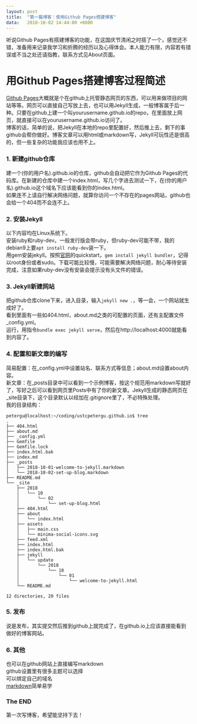 ```yaml
---
layout:	post
title:	"第一篇博客：使用Github Pages搭建博客"
data:	2018-10-02 14:44:00 +0800
---
```

听说Github Pages有搭建博客的功能，在这国庆节清闲之时搭了一个，感觉还不错，准备用来记录我学习和折腾的经历以及心得体会。本人能力有限，内容若有错误或不当之处还请指教，联系方式见About页面。   
# 用Github Pages搭建博客过程简述  
[Github Pages](https://pages.github.com)大概就是个在github上托管静态网页的东西，可以用来做项目的网站等等。网页可以直接自己写放上去，也可以用Jekyll生成，一般博客属于后一种。只要在github上建一个叫yourusername.github.io的repo，在里面放上网页，就直接可以在yourusername.github.io访问了。  
博客的话，简单的说，把Jekyll在本地的repo里配置好，然后推上去，剩下的事github会帮你做好。博客文章可以用html或markdown写，Jekyll可玩性还是很高的，但一些复杂的功能我应该也用不上。  
### 1.  新建github仓库
建一个(你的用户名).github.io的仓库，github会自动把它作为Github Pages的代码库。在新建的仓库中建一个index.html，写几个字进去测试一下，在(你的用户名).github.io这个域名下应该能看到你的index.html。  
如果连不上请自行解决网络问题，就算你访问一个不存在的pages网站，github也会给一个404而不会连不上。 
### 2.  安装Jekyll
以下内容均在Linux系统下。  
安装ruby和ruby-dev。一般发行版会带ruby，但ruby-dev可能不带，我的debian9上要`apt install ruby-dev`装一下。  
用gem安装jekyll。按照[官网](https://jekyllrb.com/docs/)的quickstart，`gem install jekyll bundler`，记得以root身份或者sudo。下载可能比较慢，可能需要解决网络问题，耐心等待安装完成，注意如果ruby-dev没有安装会提示没有头文件的错误。  
### 3.  Jekyll新建网站
把github仓库clone下来，进入目录，输入`jekyll new .`，等一会，一个网站就生成好了。  
看到里面有一些如404.html，about.md之类的可配置的页面，还有主配置文件\_config.yml。  
运行，用指令`bundle exec jekyll serve`，然后在http://localhost:4000就能看到内容了。  
### 4.  配置和新文章的编写
简易配置：在\_config.yml中设置站名、联系方式等信息；about.md设置about内容。  
新文章：在\_posts目录中可以看到一个示例博客，按这个规范用markdown写就好了，写好之后可以看到网页里Posts中有了你的新文章。Jekyll生成的静态网页在\_site目录下，这个目录默认以经加在.gitignore里了，不必特殊处理。  
我的目录结构： 
```
petergu@localhost:~/coding/ustcpetergu.github.io$ tree
.
├── 404.html
├── about.md
├── _config.yml
├── Gemfile
├── Gemfile.lock
├── index.html.bak
├── index.md
├── _posts
│   ├── 2018-10-01-welcome-to-jekyll.markdown
│   └── 2018-10-02-set-up-blog.markdown
├── README.md
└── _site
    ├── 2018
    │   └── 10
    │       └── 02
    │           └── set-up-blog.html
    ├── 404.html
    ├── about
    │   └── index.html
    ├── assets
    │   ├── main.css
    │   └── minima-social-icons.svg
    ├── feed.xml
    ├── index.html
    ├── index.html.bak
    ├── jekyll
    │   └── update
    │       └── 2018
    │           └── 10
    │               └── 01
    │                   └── welcome-to-jekyll.html
    └── README.md

12 directories, 20 files
```
### 5.  发布
说是发布，其实提交然后推到github上就完成了，在github.io上应该直接能看到做好的博客网站。 
### 6.  其他
也可以在github网站上直接编写markdown  
github设置里有很多主题可以选择  
可以绑定自己的域名  
[markdown](https://daringfireball.net/projects/markdown/syntax)简单易学 

### The END
第一次写博客，希望能坚持下去！
